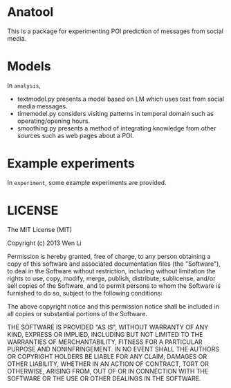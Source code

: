 # Anatool

This is a package for experimenting POI prediction of messages from social media.

# Models

In `analysis`, 

- textmodel.py presents a model based on LM which uses text from social media messages.
- timemodel.py considers visiting patterns in temporal domain such as operating/opening hours.
- smoothing.py presents a method of integrating knowledge from other sources such as web pages about a POI.

# Example experiments

In `experiment`, some example experiments are provided.

# LICENSE

The MIT License (MIT)

Copyright (c) 2013 Wen Li

Permission is hereby granted, free of charge, to any person obtaining a copy
of this software and associated documentation files (the "Software"), to deal
in the Software without restriction, including without limitation the rights
to use, copy, modify, merge, publish, distribute, sublicense, and/or sell
copies of the Software, and to permit persons to whom the Software is
furnished to do so, subject to the following conditions:

The above copyright notice and this permission notice shall be included in
all copies or substantial portions of the Software.

THE SOFTWARE IS PROVIDED "AS IS", WITHOUT WARRANTY OF ANY KIND, EXPRESS OR
IMPLIED, INCLUDING BUT NOT LIMITED TO THE WARRANTIES OF MERCHANTABILITY,
FITNESS FOR A PARTICULAR PURPOSE AND NONINFRINGEMENT. IN NO EVENT SHALL THE
AUTHORS OR COPYRIGHT HOLDERS BE LIABLE FOR ANY CLAIM, DAMAGES OR OTHER
LIABILITY, WHETHER IN AN ACTION OF CONTRACT, TORT OR OTHERWISE, ARISING FROM,
OUT OF OR IN CONNECTION WITH THE SOFTWARE OR THE USE OR OTHER DEALINGS IN
THE SOFTWARE.
